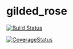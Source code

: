 # gilded_rose
[![Build Status](https://travis-ci.org/BrouALLOUETTE/gildedrose.svg?branch=master)](https://travis-ci.org/BrouALLOUETTE/gildedrose)


[![CoverageStatus](https://coveralls.io/repos/github/BrouALLOUETTE/gildedrose/badge.svg?branch=master)](https://coveralls.io/github/BrouALLOUETTE/gildedrose?branch=master)

